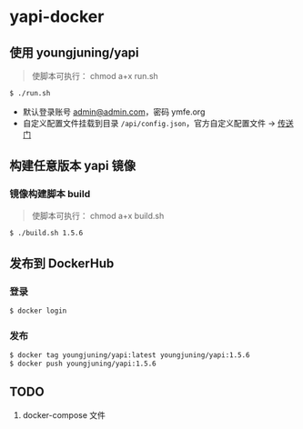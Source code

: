 # yapi-docker

## 使用 youngjuning/yapi

> 使脚本可执行： chmod a+x run.sh

```sh
$ ./run.sh
```

- 默认登录账号 admin@admin.com，密码 ymfe.org
- 自定义配置文件挂载到目录 `/api/config.json`，官方自定义配置文件 -> [传送门](https://github.com/YMFE/yapi/blob/master/config_example.json)

## 构建任意版本 yapi 镜像

### 镜像构建脚本 build

> 使脚本可执行： chmod a+x build.sh

```sh
$ ./build.sh 1.5.6
```

## 发布到 DockerHub

### 登录

```sh
$ docker login
```

### 发布

```sh
$ docker tag youngjuning/yapi:latest youngjuning/yapi:1.5.6
$ docker push youngjuning/yapi:1.5.6
```

## TODO

1. docker-compose 文件